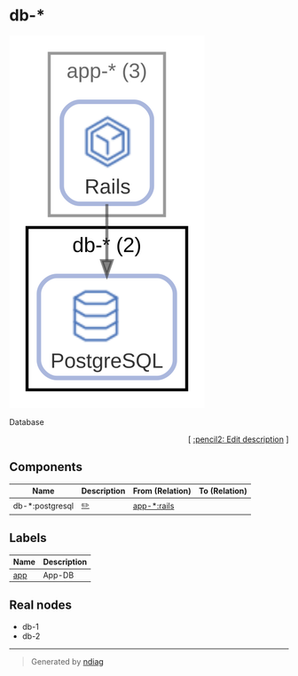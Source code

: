 # db-*

![view](node-db-_.svg)

Database


<p align="right">
  [ <a href="../input/ndiag.descriptions/_node-db-_.md">:pencil2: Edit description</a> ]
<p>

## Components

| Name | Description | From (Relation) | To (Relation) |
| --- | --- | --- | --- |
| db-*:postgresql |  <a href="../input/ndiag.descriptions/_component-db-__postgresql.md">:pencil2:</a> | [app-*:rails](node-app-_.md) |  |

## Labels

| Name | Description |
| --- | --- |
| [app](label-app.md) | App-DB |
## Real nodes

- db-1
- db-2

---

> Generated by [ndiag](https://github.com/k1LoW/ndiag)
